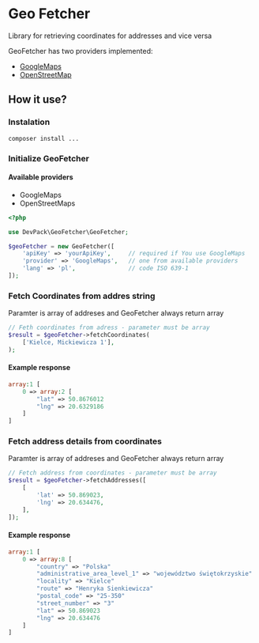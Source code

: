 # Geo Fetcher

Library for retrieving coordinates for addresses and vice versa

GeoFetcher has two providers implemented:

* [GoogleMaps](https://developers.google.com/maps/documentation/geocoding/start)
* [OpenStreetMap](https://nominatim.org/release-docs/latest/)

## How it use?

### Instalation

```
composer install ...
```

### Initialize GeoFetcher

#### Available providers

* GoogleMaps
* OpenStreetMaps

```php
<?php

use DevPack\GeoFetcher\GeoFetcher;

$geoFetcher = new GeoFetcher([
    'apiKey' => 'yourApiKey',     // required if You use GoogleMaps
    'provider' => 'GoogleMaps',   // one from available providers
    'lang' => 'pl',               // code ISO 639-1
]);
```

### Fetch Coordinates from addres string

Paramter is array of addreses and GeoFetcher always return array

```php
// Feth coordinates from adress - parameter must be array
$result = $geoFetcher->fetchCoordinates(
    ['Kielce, Mickiewicza 1'],
);
```

#### Example response

```php
array:1 [
    0 => array:2 [
        "lat" => 50.8676012
        "lng" => 20.6329186
    ]
]
```

### Fetch address details from coordinates

Paramter is array of addreses and GeoFetcher always return array

```php
// Fetch address from coordinates - parameter must be array
$result = $geoFetcher->fetchAddresses([
    [
        'lat' => 50.869023,
        'lng' => 20.634476,
    ],
]);
```

#### Example response

```php
array:1 [
    0 => array:8 [
        "country" => "Polska"
        "administrative_area_level_1" => "województwo świętokrzyskie"
        "locality" => "Kielce"
        "route" => "Henryka Sienkiewicza"
        "postal_code" => "25-350"
        "street_number" => "3"
        "lat" => 50.869023
        "lng" => 20.634476
    ]
]
```
